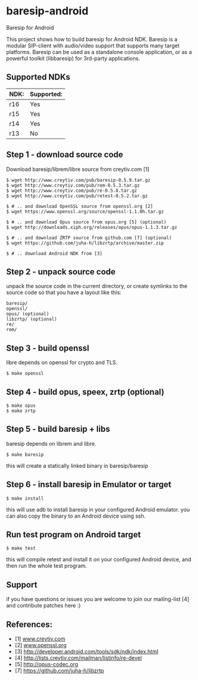 baresip-android
===============

Baresip for Android


This project shows how to build baresip for Android NDK.
Baresip is a modular SIP-client with audio/video support
that supports many target platforms. Baresip can be used
as a standalone console application, or as a powerful
toolkit (libbaresip) for 3rd-party applications.


## Supported NDKs

| NDK: | Supported: |
|------|------------|
| r16  | Yes        |
| r15  | Yes        |
| r14  | Yes        |
| r13  | No         |



## Step 1 - download source code

Download baresip/librem/libre source from creytiv.com [1]

```
$ wget http://www.creytiv.com/pub/baresip-0.5.9.tar.gz
$ wget http://www.creytiv.com/pub/rem-0.5.3.tar.gz
$ wget http://www.creytiv.com/pub/re-0.5.8.tar.gz
$ wget http://www.creytiv.com/pub/retest-0.5.2.tar.gz

$ # .. and download OpenSSL source from openssl.org [2]
$ wget https://www.openssl.org/source/openssl-1.1.0h.tar.gz

$ # .. and download Opus source from opus.org [5] (optional)
$ wget http://downloads.xiph.org/releases/opus/opus-1.1.3.tar.gz

$ # .. and download ZRTP source from github.com [7] (optional)
$ wget https://github.com/juha-h/libzrtp/archive/master.zip

$ # .. download Android NDK from [3]
```



## Step 2 - unpack source code

unpack the source code in the current directory, or create
symlinks to the source code so that you have a layout like this:

    baresip/
    openssl/
    opus/ (optional)
    libzrtp/ (optional)
    re/
    rem/



## Step 3 - build openssl

libre depends on openssl for crypto and TLS.

```
$ make openssl
```



## Step 4 - build opus, speex, zrtp (optional)

```
$ make opus
$ make zrtp
```



## Step 5 - build baresip + libs

baresip depends on librem and libre.

```
$ make baresip
```

this will create a statically linked binary in baresip/baresip




## Step 6 - install baresip in Emulator or target

```
$ make install
```

this will use adb to install baresip in your configured Android emulator.
you can also copy the binary to an Android device using ssh.


## Run test program on Android target

```
$ make test
```

this will compile retest and install it on your configured
Android device, and then run the whole test program.



## Support

if you have questions or issues you are welcome to join our
mailing-list [4] and contribute patches here :)




## References:

- [1] www.creytiv.com
- [2] www.openssl.org
- [3] http://developer.android.com/tools/sdk/ndk/index.html
- [4] http://lists.creytiv.com/mailman/listinfo/re-devel
- [5] http://opus-codec.org
- [7] https://github.com/juha-h/libzrtp
